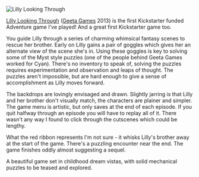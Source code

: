 ![Lilly Looking Through](LillyLookingThrough.jpg)

[Lilly Looking Through](https://www.kickstarter.com/projects/516151670/lilly-looking-through-an-animated-adventure-game)
([Geeta Games](http://geetagames.com)
2013) is the first Kickstarter funded Adventure game I've played!  And a great
first Kickstarter game too.

You guide Lilly through a series of charming whimsical fantasy scenes
to rescue her brother.  Early on Lilly gains a pair of goggles which
gives her an alternate view of the scene she's in.  Using these goggles
is key to solving some of the Myst style puzzles (one of the people behind
Geeta Games worked for Cyan).  There's no inventory to speak of, solving
the puzzles requires experimentation and observation and leaps of thought.
The puzzles aren't impossible, but are hard enough to give a sense of
accomplishment as Lilly moves forward.

The backdrops are lovingly envisaged and drawn.  Slightly jarring is that
Lilly and her brother don't visually match, the characters are plainer and
simpler.  The game menu is artistic, but only saves at the end of each
episode.  If you quit halfway through an episode you will have to replay
all of it.  There wasn't any way I found to click through the cutscenes
which could be lengthy.

What the red ribbon represents I'm not sure - it whisks Lilly's brother
away at the start of the game.  There's a puzzling encounter near the end.
The game finishes oddly almost suggesting a sequel.

A beautiful game set in childhood dream vistas, with solid
mechanical puzzles to be teased and explored.
